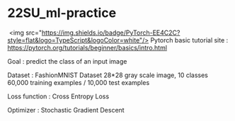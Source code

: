 # 22SU_ml-practice
 <img src="https://img.shields.io/badge/PyTorch-EE4C2C?style=flat&logo=TypeScript&logoColor=white"/>
 Pytorch basic tutorial site : https://pytorch.org/tutorials/beginner/basics/intro.html

Goal : predict the class of an input image

Dataset : FashionMNIST Dataset
28*28 gray scale image, 10 classes
60,000 training examples / 10,000 test examples

Loss function : Cross Entropy Loss

Optimizer : Stochastic Gradient Descent
